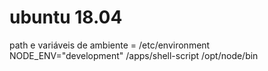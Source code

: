 # ubuntu 18.04

path e variáveis de ambiente = /etc/environment
NODE_ENV="development"
/apps/shell-script
/opt/node/bin
